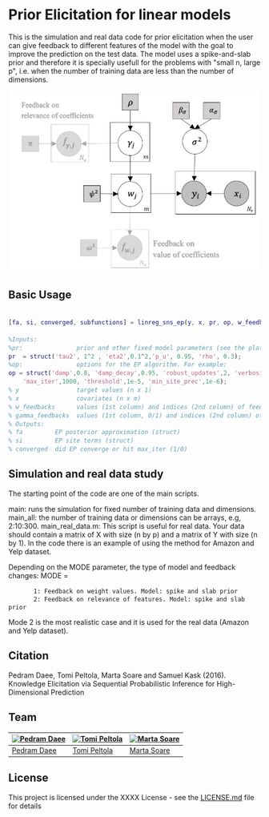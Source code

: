 # Prior Elicitation for linear models
This is the simulation and real data code for prior elicitation when the user can give feedback to different features of the model with the goal to improve the prediction on the test data. The model uses a spike-and-slab prior and therefore it is specially usefull for the problems with "small n, large p", i.e. when the number of training data are less than the number of dimensions. 


<p align="center">
  <img src="/Plate diagram.JPG" width="500"/>
</p>

## Basic Usage

```matlab

[fa, si, converged, subfunctions] = linreg_sns_ep(y, x, pr, op, w_feedbacks, gamma_feedbacks, si)

%Inputs: 
%pr:               prior and other fixed model parameters (see the plate diagram). For example:
pr  = struct('tau2', 1^2 , 'eta2',0.1^2,'p_u', 0.95, 'rho', 0.3); 
%op:               options for the EP algorithm. For example:
op = struct('damp',0.8, 'damp_decay',0.95, 'robust_updates',2, 'verbosity',0,...
    'max_iter',1000, 'threshold',1e-5, 'min_site_prec',1e-6);
% y                target values (n x 1)
% x                covariates (n x m)
% w_feedbacks      values (1st column) and indices (2nd column) of feedback (n_w_feedbacks x 2)
% gamma_feedbacks  values (1st column, 0/1) and indices (2nd column) of feedback (n_gamma_feedbacks x 2)
% Outputs:
% fa         EP posterior approximation (struct)
% si         EP site terms (struct)
% converged  did EP converge or hit max_iter (1/0)
```
## Simulation and real data study 

The starting point of the code are one of the  main scripts.

main:
    runs the simulation for fixed number of training data and dimensions.
main_all: 
    the number of training data or dimensions can be arrays, e.g, 2:10:300.
main_real_data.m:
    This script is useful for real data. Your data should contain a matrix of X with size (n by p) and a matrix of Y with size (n by 1). In the code there is an example of using the method for Amazon and Yelp dataset. 
    
Depending on the MODE parameter, the type of model and feedback changes:
           MODE = 
                   
           1: Feedback on weight values. Model: spike and slab prior         
           2: Feedback on relevance of features. Model: spike and slab prior

Mode 2 is the most realistic case and it is used for the real data (Amazon and Yelp dataset).           

## Citation

Pedram Daee, Tomi Peltola, Marta Soare and Samuel Kask (2016). Knowledge Elicitation via Sequential Probabilistic Inference for High-Dimensional Prediction

## Team

[![Pedram Daee](https://sites.google.com/site/pedramdaee/_/rsrc/1428612543885/home/Pedram.jpg?height=200&width=152)](https://github.com/PedramDaee) | [![Tomi Peltola](http://research.cs.aalto.fi/pml/personnelpics/tomi.jpg?s=500)](https://github.com/to-mi) | [![Marta Soare](https://users.ics.aalto.fi/msoare/picture.jpg?s=144)](https://users.ics.aalto.fi/msoare/)
---|---|---
[Pedram Daee](https://sites.google.com/site/pedramdaee/home) | [Tomi Peltola](https://github.com/to-mi) | [Marta Soare](https://users.ics.aalto.fi/msoare/)


## License

This project is licensed under the XXXX License - see the [LICENSE.md](LICENSE.md) file for details
